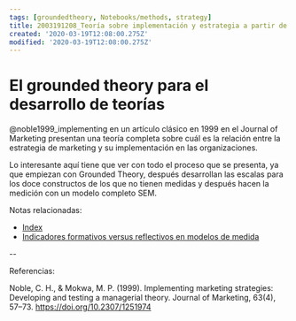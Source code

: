 ```yaml
---
tags: [groundedtheory, Notebooks/methods, strategy]
title: 2003191208_Teoría sobre implementación y estrategia a partir de grounded theory
created: '2020-03-19T12:08:00.275Z'
modified: '2020-03-19T12:08:00.275Z'
---
```


# El grounded theory para el desarrollo de teorías

@noble1999_implementing en un artículo clásico en 1999 en el Journal of Marketing presentan una teoría completa sobre cuál es la relación entre la estrategia de marketing y su implementación en las organizaciones.

Lo interesante aquí tiene que ver con todo el proceso que se presenta, ya que empiezan con Grounded Theory, después desarrollan las escalas para los doce constructos de los que no tienen medidas y después hacen la medición con un modelo completo SEM.


Notas relacionadas:


- [Index](_2003101705_index.md)
- [Indicadores formativos versus reflectivos en modelos de medida](2004041705_modelos_medida_indicadores_formativos.md)

--

Referencias:

Noble, C. H., & Mokwa, M. P. (1999). Implementing marketing strategies: Developing and testing a managerial theory. Journal of Marketing, 63(4), 57–73. https://doi.org/10.2307/1251974


